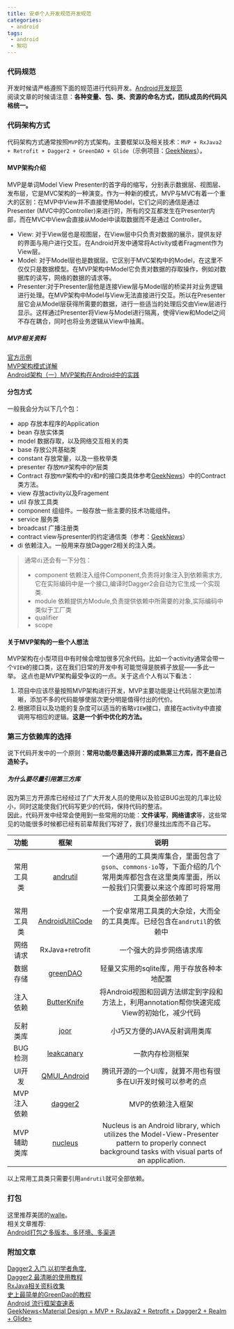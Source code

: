 ```yaml
---
title: 安卓个人开发规范开发规范
categories:
 - android
tags:
 - android
 - 絮叨
---
```


### 代码规范
开发时候请严格遵照下面的规范进行代码开发。[Android开发规范](https://github.com/Blankj/AndroidStandardDevelop#5-%E8%B5%84%E6%BA%90%E6%96%87%E4%BB%B6%E8%A7%84%E8%8C%83)  
阅读文章的时候请注意：**各种变量、包、类、资源的命名方式，团队成员的代码风格统一。**

### 代码架构方式
代码架构方式通常按照`MVP`的方式架构。主要框架以及相关技术：`MVP + RxJava2 + Retrofit + Dagger2 + GreenDAO + Glide`（示例项目：[GeekNews](https://github.com/codeestX/GeekNews)）。
#### MVP架构介绍
MVP是单词Model View Presenter的首字母的缩写，分别表示数据层、视图层、发布层，它是MVC架构的一种演变。作为一种新的模式，MVP与MVC有着一个重大的区别：在MVP中View并不直接使用Model，它们之间的通信是通过Presenter (MVC中的Controller)来进行的，所有的交互都发生在Presenter内部，而在MVC中View会直接从Model中读取数据而不是通过 Controller。
* View: 对于View层也是视图层，在View层中只负责对数据的展示，提供友好的界面与用户进行交互。在Android开发中通常将Activity或者Fragment作为View层。
* Model: 对于Model层也是数据层。它区别于MVC架构中的Model，在这里不仅仅只是数据模型。在MVP架构中Model它负责对数据的存取操作，例如对数据库的读写，网络的数据的请求等。
* Presenter:对于Presenter层他是连接View层与Model层的桥梁并对业务逻辑进行处理。在MVP架构中Model与View无法直接进行交互。所以在Presenter层它会从Model层获得所需要的数据，进行一些适当的处理后交由View层进行显示。这样通过Presenter将View与Model进行隔离，使得View和Model之间不存在耦合，同时也将业务逻辑从View中抽离。

##### MVP相关资料
[官方示例](https://github.com/googlesamples/android-architecture)  
[MVP架构模式详解](https://www.jianshu.com/p/4b754ea48a40)  
[Android架构（一）MVP架构在Android中的实践](http://blog.csdn.net/johnny901114/article/details/54783106)

#### 分包方式
一般我会分为以下几个包：
* app 存放本程序的Application
* bean 存放实体类
* model 数据存取，以及网络交互相关的类
* base 存放公共基础类
* constant 存放常量，以及一些枚举类
* presenter 存放`MVP`架构中的`P`层类
* Contract 存放`MVP`架构中的`V`和`P`的接口类具体参考[GeekNews](https://github.com/codeestX/GeekNews)）中的Contract类方法。
* view 存放activity以及Fragement
* util 存放工具类
* component 组组件。一般存放一些主要的技术功能组件。
* service 服务类
* broadcast 广播注册类
* contract view与presenter的约定通信类（参考：[GeekNews](https://github.com/codeestX/GeekNews)）
* di 依赖注入。一般用来存放Dagger2相关的注入类。
>通常`di`还会有一下分包：
>* component 依赖注入组件Component,负责将对象注入到依赖需求方,它在实际编码中是一个接口,编译时Dagger2会自动为它生成一个实现类.
>* module 依赖提供方Module,负责提供依赖中所需要的对象,实际编码中类似于工厂类
>* qualifier 
>* scope



#### 关于MVP架构的一些个人想法
MVP架构在小型项目中有时候会增加很多冗余代码。比如一个activity通常会带一个`VIEW`的接口类，这在我们日常的开发中有可能觉得是脱裤子放屁——多此一举。
这点也是MVP架构最受争议的一点。关于这点个人有以下看法：
1. 项目中应该尽量按照MVP架构进行开发，MVP主要功能是让代码层次更加清晰，添加不多的代码能够使层次更分明是值得付出的代价。
2. 根据项目以及功能的复杂度可以适当的省略`VIEW`接口，直接在activity中直接调用写相应的逻辑。**这是一个折中优化的方法。**

### 第三方依赖库的选择
说下代码开发中的一个原则：**常用功能尽量选择开源的成熟第三方库，而不是自己造轮子。**
##### 为什么要尽量引用第三方库
因为第三方开源库已经经过了广大开发人员的使用以及验证BUG出现的几率比较小，同时这能使我们代码写更少的代码，保持代码的整洁。  
因此，代码开发中经常会使用到一些常用的功能：**文件读写**，**网络请求**等，这些常见的功能很多时候都已经有前辈帮我们写好了，我们尽量找出库而不自己写。

|功能|框架|说明|
|:---:|:---:|:---:|
|常用工具类|[andrutil][1001]|一个通用的工具类库集合，里面包含了`gson`、`commons-io`等，下面介绍的几个常用类库都包含在这里类库里面，所以一般我们只需要以来这个库即可将常用工具类全部依赖了|
|常用工具类|[AndroidUtilCode][1002]|一个安卓常用工具类的大杂烩，大而全的工具类库。已经包含在`andrutil`的依赖中|
|网络请求|RxJava+retrofit|一个强大的异步网络请求库|
|数据存储|[greenDAO][1003]|轻量又实用的sqlite库，用于存放各种本地配置|
|注入依赖|[ButterKnife][1007]|将Android视图和回调方法绑定到字段和方法上，利用annotation帮你快速完成View的初始化，减少代码|
|反射类库|[joor][1004]|小巧又方便的JAVA反射调用类库|
|BUG检测|[leakcanary][1006]|一款内存检测框架|
|UI开发|[QMUI_Android][1005]|腾讯开源的一个UI库，就算不用也有很多在UI开发时候可以参考的点|
|MVP注入依赖|[dagger2][1009]|MVP的依赖注入框架|
|MVP辅助类库|[nucleus][1008]|Nucleus is an Android library, which utilizes the Model-View-Presenter pattern to properly connect background tasks with visual parts of an application.|

以上常用工具类只需要引用`andrutil`就可全部依赖。

### 打包
这里推荐美团的[walle](https://github.com/Meituan-Dianping/walle)。  
相关文章推荐:  
[Android打包之多版本、多环境、多渠道](https://www.jianshu.com/p/872dc6f89cb4)

### 附加文章
[Dagger2 入门,以初学者角度.](https://www.jianshu.com/p/1d84ba23f4d2)  
[Dagger2 最清晰的使用教程](https://www.jianshu.com/p/24af4c102f62)  
[RxJava相关资料收集](https://kigkrazy.github.io/android/2018/01/05/android-RxJava-summary/)  
[史上最简单的GreenDao的教程](https://kigkrazy.github.io/android/2018/01/05/android-greendao/)  
[Android 流行框架查速表](https://www.ctolib.com/cheatsheets-Android-ch.html)  
[GeekNews<Material Design + MVP + RxJava2 + Retrofit + Dagger2 + Realm + Glide>](https://github.com/codeestX/GeekNews)  


[1001]: https://github.com/kigkrazy/andrutil
[1002]: https://github.com/Blankj/AndroidUtilCode
[1003]: https://github.com/greenrobot/greenDAO
[1004]: https://github.com/jOOQ/jOOR
[1005]: https://github.com/QMUI/QMUI_Android
[1006]: https://github.com/square/leakcanary
[1007]: https://github.com/JakeWharton/butterknife
[1008]: https://github.com/konmik/nucleus
[1009]: https://github.com/google/dagger
